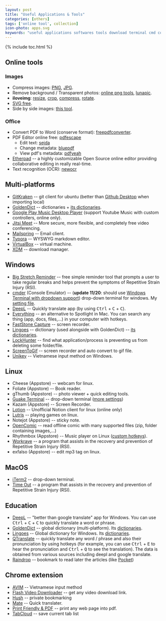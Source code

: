 ```yaml
---
layout: post
title: "Useful Applications & Tools"
categories: [others]
tags: ['online tool', collection]
icon-photo: apps.svg
keywords: "useful applications softwares tools download terminal cmd commander cmder unikey vietnamese input keyboard screen to gif screen recorder lock hunter delete apps soft goldendict dictionary lingoes deepl translate qtranslate hotkeys google translate deep learning machine learning collection reminder stretch RSI download manager IDM XDM Repetitive Strain Injury iterm2 guake terminal cmder drop-down commander cmd quick open terminal commanline workrave time out screentogif lock hunter everything spotlight goldendict deepl lingoes Qtranslate tabcloud avim flash video downloader hush mate pdf printer internet tools image photo compression jpeg png remove background transparent photo luna lunapic resize images iloveimg side by side images"
---
```


{% include toc.html %}

## Online tools

### Images

- Compress images: [PNG](https://compresspng.com/), [JPG](https://compressjpeg.com/).
- Remove background / Transparent photos: [online png tools](https://onlinepngtools.com/create-transparent-png), [lunapic](https://www5.lunapic.com/editor/).
- **iloveimg**: [resize](https://www.iloveimg.com/resize-image), [crop](https://www.iloveimg.com/crop-image), [compress](https://www.iloveimg.com/compress-image), [rotate](https://www.iloveimg.com/rotate-image).
- [SVG free](https://www.flaticon.com/).
- Side by side images: [this tool](https://www.imgonline.com.ua/eng/combine-two-images-into-one.php).

### Office

- Convert PDF to Word (conserve format): [freepdfconverter](https://www.freepdfconvert.com/).
- PDF Editor online free: [pdfescape](https://www.pdfescape.com/)
  - Edit text: [sejda](https://www.sejda.com/)
  - Change metadata: [bluepdf](http://bluepdf.com/)
  - View pdf's metadata: [pdfyeah](https://www.pdfyeah.com/view-pdf-metadata/)
- [Etherpad](https://etherpad.org/) -- a highly customizable Open Source online editor providing collaborative editing in really real-time.
- Text recognition (OCR): [newocr](https://www.newocr.com/)

## Multi-platforms

- [GitKraken](https://www.gitkraken.com/) -- git client for ubuntu (better than [Github Desktop](https://desktop.github.com/) when importing local)
- [GoldenDict](https://github.com/goldendict/goldendict/wiki/Early-Access-Builds-for-Windows?fbclid=IwAR3RVcLdpkpL2B3f1-EAiCzRqjInpy21BltlHs9SwryGuEcQ_VQPB6lftTA) -- dictionaries + [its dictionaries](https://drive.google.com/open?id=1jna8_grA-wyhPrq8BiB7ypadvW3tTlIv).
- [Google Play Music Desktop Player](https://www.googleplaymusicdesktopplayer.com/) (support Youtube Music with custom controllers, online only).
- [Jitsi Meet](https://jitsi.org/jitsi-meet/) -- More secure, more flexible, and completely free video conferencing.
- [Mailspring](https://getmailspring.com/) -- Email client.
- [Typora](https://typora.io/) -- WYSWYG markdown editor.
- [VirtualBox](https://www.virtualbox.org/) -- virtual machine.
- [XDM](http://xdman.sourceforge.net/#downloads) -- download manager.

## Windows

- [Big Stretch Reminder](https://monkeymatt.com/bigstretch/) -- free simple reminder tool that prompts a user to take regular breaks and helps prevent the symptoms of Repetitive Strain Injury (RSI).
- [cmder](https://cmder.net/) (Console Emulator) -- (__update 11/20__: should use [Windows Terminal with dropdown support](/terminal#windows)) drop-down terminal for windows. My [setting file](https://github.com/dinhanhthi/scripts/blob/master/settings/windows/user-ConEmu.xml).
- [DeepL](https://deepl.com/) -- Quickly translate app (by using <kbd>Ctrl</kbd> + <kbd>C</kbd> + <kbd>C</kbd>).
- [Everything](https://www.voidtools.com/) -- an alternative to Spotlight in Mac. You can search any thing (app, docs, files,...) in your computer with hotkeys.
- [FastStone Capture](https://www.faststone.org/index.htm) -- screen recorder.
- [Lingoes](http://www.lingoes.net/) -- dictionary (used alongside with GoldenDict) -- [its dictionaries](https://drive.google.com/open?id=1LlCtGewKiLMil-7aQFEy_tu4ir1eC_6l).
- [LockHunter](https://lockhunter.com/) -- find what application/process is preventing us from deleting some folder/file.
- [ScreenToGif](https://www.screentogif.com/) -- screen recorder and auto convert to gif file.
- [Unikey](https://www.unikey.org/) -- Vietnamese input method on Windows.

## Linux

- Cheese (Appstore) -- webcam for linux.
- Foliate (Appstore) -- Book reader.
- gThumb (Appstore) -- photo viewer + quick editing tools.
- [Guake Terminal](http://guake-project.org/) -- drop-down terminal ([more settings](terminal#guake-terminal))
- Kazam (Appstore) -- Screen Recorder.
- [Lotion](https://github.com/puneetsl/lotion) -- Unofficial Notion client for linux (online only)
- [Lutris](https://lutris.net/) -- playing games on linux.
- Notejot (Appstore) -- sticky note.
- [OpenComic](https://github.com/ollm/OpenComic) -- read offline comic with many supported files (zip, folder containing images,...)
- Rhythmbox (Appstore) -- Music player on Linux ([custom hotkeys](/linux-tips#media--photo--music)).
- [Workrave](http://www.workrave.org/) -- a program that assists in the recovery and prevention of Repetitive Strain Injury (RSI).
- exfalso (Appstore) -- edit mp3 tag on linux.

## MacOS

- [iTerm2](https://www.iterm2.com/) -- drop-down terminal.
- [Time Out](https://apps.apple.com/us/app/time-out-free/id402592703?mt=12) -- a program that assists in the recovery and prevention of Repetitive Strain Injury (RSI).

## Education

- [DeepL](https://deepl.com/) -- "better than google translate" app for Windows. You can use <kbd>Ctrl</kbd> + <kbd>C</kbd> + <kbd>C</kbd> to quickly translate a word or phrase.
- [GoldenDict](https://github.com/goldendict/goldendict/wiki/Early-Access-Builds-for-Windows?fbclid=IwAR3RVcLdpkpL2B3f1-EAiCzRqjInpy21BltlHs9SwryGuEcQ_VQPB6lftTA) -- global dictionary (multi-platform). Its [dictionaries](https://drive.google.com/open?id=1jna8_grA-wyhPrq8BiB7ypadvW3tTlIv).
- [Lingoes](http://www.lingoes.net/) -- Global dictionary for Windows. Its [dictionaries](https://drive.google.com/open?id=1LlCtGewKiLMil-7aQFEy_tu4ir1eC_6l).
- [QTranslate](https://quest-app.appspot.com/) -- quickly translate any word / phrase and also their pronunciation by using hotkeys (for example, you can use <kbd>Ctrl</kbd> + <kbd>E</kbd> to hear the pronunciation and <kbd>Ctrl</kbd> + <kbd>Q</kbd> to see the translation). The data is obtained from various sources including deepl and google translate.
- [Raindrop](raindrop.io) -- bookmark to read later the articles (like [Pocket](https://app.getpocket.com/))

## Chrome extension

- [AVIM](https://chrome.google.com/webstore/detail/avim-vietnamese-input-met/opgbbffpdglhkpglnlkiclakjlpiedoh?hl=en) -- Vietnamese input method
- [Flash Video Downloader](https://chrome.google.com/webstore/detail/flash-video-downloader/aiimdkdngfcipjohbjenkahhlhccpdbc) -- get any video download link.
- [Hush](https://chrome.google.com/webstore/detail/hush-private-bookmarking/hjmoaenjknbdehbiaeeijcppnljflkff?hl=en) -- private bookmarking
- [Mate](https://chrome.google.com/webstore/detail/mate-translate-%E2%80%93-translat/ihmgiclibbndffejedjimfjmfoabpcke) -- Quick translater.
- [Print Friendly & PDF](https://chrome.google.com/webstore/detail/print-friendly-pdf/ohlencieiipommannpdfcmfdpjjmeolj?hl=en) -- print any web page into pdf.
- [TabCloud](https://chrome.google.com/webstore/detail/tabcloud/npecfdijgoblfcgagoijgmgejmcpnhof) -- save current tab list
